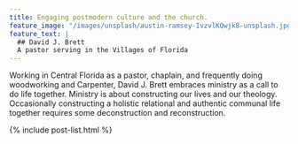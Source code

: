 ```yaml
---
title: Engaging postmodern culture and the church.
feature_image: "/images/unsplash/austin-ramsey-IvzvlKQwjk8-unsplash.jpg"
feature_text: |
  ## David J. Brett
  A pastor serving in the Villages of Florida
---
```

Working in Central Florida as a pastor, chaplain, and frequently doing woodworking and Carpenter, David J. Brett embraces ministry as a call to do life together. Ministry is about constructing our lives and our theology. Occasionally constructing a holistic relational and authentic communal life together requires some deconstruction and reconstruction.

 {% include post-list.html %}
